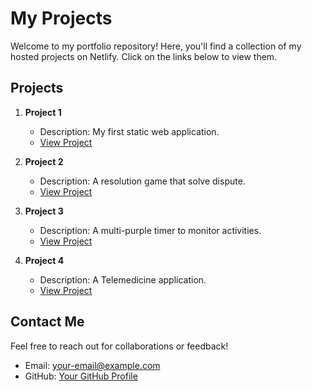 # My Projects

Welcome to my portfolio repository! Here, you'll find a collection of my hosted projects on Netlify. Click on the links below to view them.

## Projects

1. **Project 1**
   - Description: My first static web application.
   - [View Project](https://tindogoverview.netlify.app/)

2. **Project 2**
   - Description: A resolution game that solve dispute.
   - [View Project](https://resolution-game.netlify.app/)
  
2. **Project 3**
   - Description: A multi-purple timer to monitor activities.
   - [View Project](https://multipurples-timer.netlify.app/)
  
2. **Project 4**
   - Description: A Telemedicine application.
   - [View Project](https://telemedicineapp.netlify.app/)

## Contact Me
Feel free to reach out for collaborations or feedback!

- Email: [your-email@example.com](mailto:emailabubakr94@gmail.com)
- GitHub: [Your GitHub Profile](https://github.com/DonMalenko)
